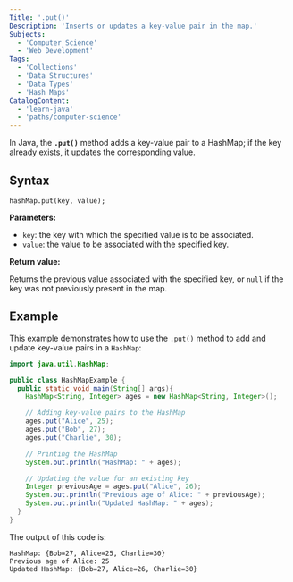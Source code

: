 ```yaml
---
Title: '.put()'
Description: 'Inserts or updates a key-value pair in the map.'
Subjects:
  - 'Computer Science'
  - 'Web Development'
Tags:
  - 'Collections'
  - 'Data Structures'
  - 'Data Types'
  - 'Hash Maps'
CatalogContent:
  - 'learn-java'
  - 'paths/computer-science'
---
```


In Java, the **`.put()`** method adds a key-value pair to a HashMap; if the key already exists, it updates the corresponding value.

## Syntax

```pseudo
hashMap.put(key, value);
```

**Parameters:**

- `key`: the key with which the specified value is to be associated.
- `value`: the value to be associated with the specified key.

**Return value:**

Returns the previous value associated with the specified key, or `null` if the key was not previously present in the map.

## Example

This example demonstrates how to use the `.put()` method to add and update key-value pairs in a `HashMap`:

```java
import java.util.HashMap;

public class HashMapExample {
  public static void main(String[] args){
    HashMap<String, Integer> ages = new HashMap<String, Integer>();

    // Adding key-value pairs to the HashMap
    ages.put("Alice", 25);
    ages.put("Bob", 27);
    ages.put("Charlie", 30);

    // Printing the HashMap
    System.out.println("HashMap: " + ages);

    // Updating the value for an existing key
    Integer previousAge = ages.put("Alice", 26);
    System.out.println("Previous age of Alice: " + previousAge);
    System.out.println("Updated HashMap: " + ages);
  }
}
```

The output of this code is:

```shell
HashMap: {Bob=27, Alice=25, Charlie=30}
Previous age of Alice: 25
Updated HashMap: {Bob=27, Alice=26, Charlie=30}
```
